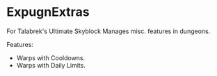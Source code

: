 # ExpugnExtras
For Talabrek's Ultimate Skyblock
Manages misc. features in dungeons.

Features:
- Warps with Cooldowns.
- Warps with Daily Limits.
